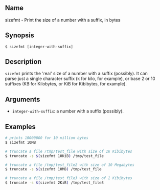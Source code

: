 ## Name

sizefmt - Print the size of a number with a suffix, in bytes

## Synopsis

```**sh
$ sizefmt [integer-with-suffix]
```

## Description

`sizefmt` prints the 'real' size of a number with a suffix (possibly).
It can parse just a single character suffix (k for kilo, for example), or base 2 or 10
suffixes (KB for Kilobytes, or KiB for Kibibytes, for example).

## Arguments

-   `integer-with-suffix`: a number with a suffix (possibly).

## Examples

```sh
# prints 10000000 for 10 million bytes
$ sizefmt 10MB

# truncate a file /tmp/test_file with size of 10 Kibibytes
$ truncate -s $(sizefmt 10KiB) /tmp/test_file

# truncate a file /tmp/test_file2 with size of 10 Megabytes
$ truncate -s $(sizefmt 10MB) /tmp/test_file

# truncate a file /tmp/test_file3 with size of 2 Kibibytes
$ truncate -s $(sizefmt 2KiB) /tmp/test_file3
```
